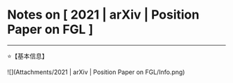 # Notes on [ 2021 | arXiv | Position Paper on FGL \]

---

⭐【基本信息】

![](Attachments/2021 | arXiv | Position Paper on FGL/Info.png)
